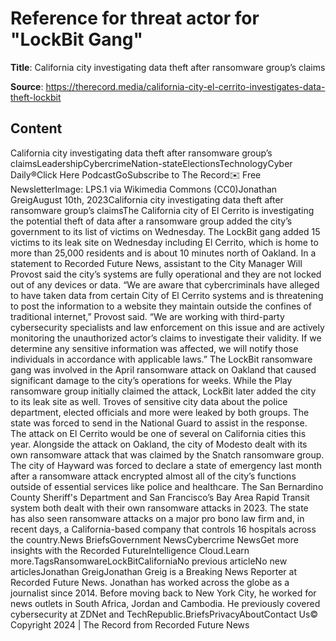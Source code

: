 # Reference for threat actor for "LockBit Gang"

**Title**: California city investigating data theft after ransomware group’s claims

**Source**: https://therecord.media/california-city-el-cerrito-investigates-data-theft-lockbit

## Content
California city investigating data theft after ransomware group’s claimsLeadershipCybercrimeNation-stateElectionsTechnologyCyber Daily®Click Here PodcastGoSubscribe to The Record✉️ Free NewsletterImage: LPS.1 via Wikimedia Commons (CC0)Jonathan GreigAugust 10th, 2023California city investigating data theft after ransomware group’s claimsThe California city of El Cerrito is investigating the potential theft of data after a ransomware group added the city’s government to its list of victims on Wednesday.
The LockBit gang added 15 victims to its leak site on Wednesday including El Cerrito, which is home to more than 25,000 residents and is about 10 minutes north of Oakland.
In a statement to Recorded Future News, assistant to the City Manager Will Provost said the city’s systems are fully operational and they are not locked out of any devices or data.
“We are aware that cybercriminals have alleged to have taken data from certain City of El Cerrito systems and is threatening to post the information to a website they maintain outside the confines of traditional internet,” Provost said.
“We are working with third-party cybersecurity specialists and law enforcement on this issue and are actively monitoring the unauthorized actor’s claims to investigate their validity. If we determine any sensitive information was affected, we will notify those individuals in accordance with applicable laws.”
The LockBit ransomware gang was involved in the April ransomware attack on Oakland that caused significant damage to the city’s operations for weeks. While the Play ransomware group initially claimed the attack, LockBit later added the city to its leak site as well.
Troves of sensitive city data about the police department, elected officials and more were leaked by both groups. The state was forced to send in the National Guard to assist in the response.
The attack on El Cerrito would be one of several on California cities this year. Alongside the attack on Oakland, the city of Modesto dealt with its own ransomware attack that was claimed by the Snatch ransomware group.
The city of Hayward was forced to declare a state of emergency last month after a ransomware attack encrypted almost all of the city’s functions outside of essential services like police and healthcare.
The San Bernardino County Sheriff's Department and San Francisco’s Bay Area Rapid Transit system both dealt with their own ransomware attacks in 2023. The state has also seen ransomware attacks on a major pro bono law firm and, in recent days, a California-based company that controls 16 hospitals across the country.News BriefsGovernment NewsCybercrime NewsGet more insights with the Recorded FutureIntelligence Cloud.Learn more.TagsRansomwareLockBitCaliforniaNo previous articleNo new articlesJonathan GreigJonathan Greig is a Breaking News Reporter at Recorded Future News. Jonathan has worked across the globe as a journalist since 2014. Before moving back to New York City, he worked for news outlets in South Africa, Jordan and Cambodia. He previously covered cybersecurity at ZDNet and TechRepublic.BriefsPrivacyAboutContact Us© Copyright 2024 | The Record from Recorded Future News